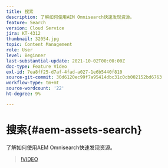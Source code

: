 ```yaml
---
title: 搜索
description: 了解如何使用AEM Omnisearch快速发现资源。
feature: Search
version: Cloud Service
jira: KT-4312
thumbnail: 32054.jpg
topic: Content Management
role: User
level: Beginner
last-substantial-update: 2021-10-02T00:00:00Z
doc-type: Feature Video
exl-id: 7ea8ff25-d7af-4fad-a027-1e6b5440f810
source-git-commit: 30d6120ec99f7a95414dbc31c0cb002152bd6763
workflow-type: tm+mt
source-wordcount: '22'
ht-degree: 9%

---
```


# 搜索{#aem-assets-search}

了解如何使用AEM Omnisearch快速发现资源。

>[!VIDEO](https://video.tv.adobe.com/v/32054?quality=12&learn=on)
